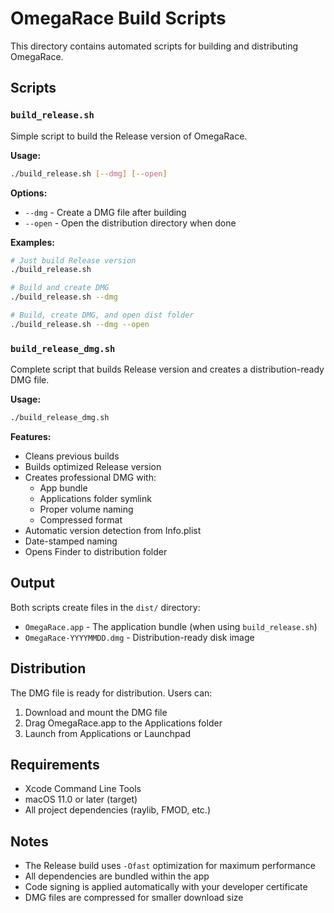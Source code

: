 # OmegaRace Build Scripts

This directory contains automated scripts for building and distributing OmegaRace.

## Scripts

### `build_release.sh`
Simple script to build the Release version of OmegaRace.

**Usage:**
```bash
./build_release.sh [--dmg] [--open]
```

**Options:**
- `--dmg` - Create a DMG file after building
- `--open` - Open the distribution directory when done

**Examples:**
```bash
# Just build Release version
./build_release.sh

# Build and create DMG
./build_release.sh --dmg

# Build, create DMG, and open dist folder
./build_release.sh --dmg --open
```

### `build_release_dmg.sh`
Complete script that builds Release version and creates a distribution-ready DMG file.

**Usage:**
```bash
./build_release_dmg.sh
```

**Features:**
- Cleans previous builds
- Builds optimized Release version
- Creates professional DMG with:
  - App bundle
  - Applications folder symlink
  - Proper volume naming
  - Compressed format
- Automatic version detection from Info.plist
- Date-stamped naming
- Opens Finder to distribution folder

## Output

Both scripts create files in the `dist/` directory:
- `OmegaRace.app` - The application bundle (when using `build_release.sh`)
- `OmegaRace-YYYYMMDD.dmg` - Distribution-ready disk image

## Distribution

The DMG file is ready for distribution. Users can:
1. Download and mount the DMG file
2. Drag OmegaRace.app to the Applications folder
3. Launch from Applications or Launchpad

## Requirements

- Xcode Command Line Tools
- macOS 11.0 or later (target)
- All project dependencies (raylib, FMOD, etc.)

## Notes

- The Release build uses `-Ofast` optimization for maximum performance
- All dependencies are bundled within the app
- Code signing is applied automatically with your developer certificate
- DMG files are compressed for smaller download size
